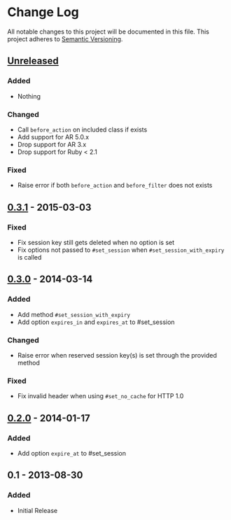 # Change Log
All notable changes to this project will be documented in this file.
This project adheres to [Semantic Versioning](http://semver.org/).


## [Unreleased]

### Added

- Nothing

### Changed

- Call `before_action` on included class if exists
- Add support for AR 5.0.x
- Drop support for AR 3.x
- Drop support for Ruby < 2.1

### Fixed

- Raise error if both `before_action` and `before_filter` does not exists


## [0.3.1] - 2015-03-03

### Fixed

- Fix session key still gets deleted when no option is set
- Fix options not passed to `#set_session` when `#set_session_with_expiry` is called


## [0.3.0] - 2014-03-14

### Added

- Add method `#set_session_with_expiry`
- Add option `expires_in` and `expires_at` to #set_session

### Changed

- Raise error when reserved session key(s) is set through the provided method

### Fixed

- Fix invalid header when using `#set_no_cache` for HTTP 1.0


## [0.2.0] - 2014-01-17

### Added

- Add option `expire_at` to #set_session


## 0.1 - 2013-08-30

### Added

- Initial Release


[Unreleased]: https://github.com/AssetSync/asset_sync/compare/v0.3.1...HEAD
[0.3.1]: https://github.com/AssetSync/asset_sync/compare/v0.3.0...v0.3.1
[0.3.0]: https://github.com/AssetSync/asset_sync/compare/v0.2.0...v0.3.0
[0.2.0]: https://github.com/AssetSync/asset_sync/compare/v0.1...v0.2.0

